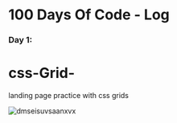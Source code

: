 
# 100 Days Of Code - Log

### Day 1: 
# css-Grid-
landing page practice with css grids 

![dmseisuvsaanxvx](https://user-images.githubusercontent.com/28660530/45662240-0ddfc200-bb3c-11e8-8320-70be32195982.jpg)


